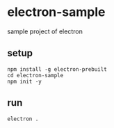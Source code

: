 # electron-sample
sample project of electron

## setup
```
npm install -g electron-prebuilt
cd electron-sample
npm init -y
```

## run
```
electron .
```
